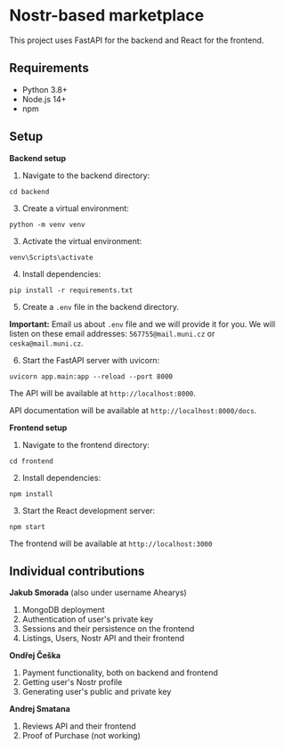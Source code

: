 # Nostr-based marketplace
This project uses FastAPI for the backend and React for the frontend.

## Requirements
<ul>
  <li>Python 3.8+</li>
  <li>Node.js 14+</li>
  <li>npm</li>
</ul>

## Setup

**Backend setup**

1. Navigate to the backend directory:

`cd backend`

3. Create a virtual environment:

`python -m venv venv`

3. Activate the virtual environment:

`venv\Scripts\activate`

4. Install dependencies:

`pip install -r requirements.txt`

5. Create a `.env` file in the backend directory.

**Important:** Email us about `.env` file and we will provide it for you.
We will listen on these email addresses: `567755@mail.muni.cz` or `ceska@mail.muni.cz`.

6. Start the FastAPI server with uvicorn:

`uvicorn app.main:app --reload --port 8000`

The API will be available at `http://localhost:8000`.

API documentation will be available at `http://localhost:8000/docs`.

**Frontend setup**

1. Navigate to the frontend directory:

`cd frontend`

2. Install dependencies:

`npm install`

3. Start the React development server:

`npm start`

The frontend will be available at `http://localhost:3000`

## Individual contributions

**Jakub Smorada** (also under username Ahearys)

1. MongoDB deployment
2. Authentication of user's private key
3. Sessions and their persistence on the frontend
4. Listings, Users, Nostr API and their frontend

**Ondřej  Češka**

1. Payment functionality, both on backend and frontend
2. Getting user's Nostr profile
3. Generating user's public and private key 

**Andrej Smatana**

1. Reviews API and their frontend
2. Proof of Purchase (not working)
